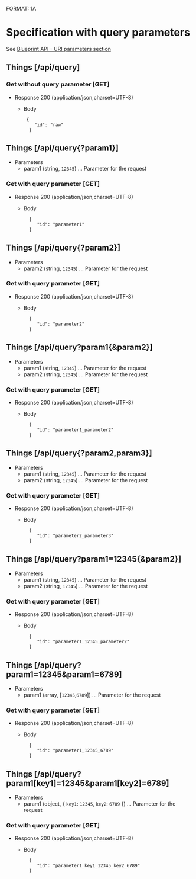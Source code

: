 FORMAT: 1A

# Specification with query parameters
See [Blueprint API - URI parameters section](https://github.com/apiaryio/api-blueprint/blob/master/API%20Blueprint%20Specification.md#12-uri-parameters-section)


## Things [/api/query]

### Get without query parameter [GET]

+ Response 200 (application/json;charset=UTF-8)

    + Body

           {
              "id": "raw"
            }


## Things [/api/query{?param1}]

+ Parameters
    + param1 (string, `12345`) ... Parameter for the request

### Get with query parameter [GET]

+ Response 200 (application/json;charset=UTF-8)

    + Body

            {
               "id": "parameter1"
            }


## Things [/api/query{?param2}]

+ Parameters
    + param2 (string, `12345`) ... Parameter for the request

### Get with query parameter [GET]

+ Response 200 (application/json;charset=UTF-8)

    + Body

            {
               "id": "parameter2"
            }



## Things [/api/query?param1{&param2}]

+ Parameters
    + param1 (string, `12345`) ... Parameter for the request
    + param2 (string, `12345`) ... Parameter for the request

### Get with query parameter [GET]

+ Response 200 (application/json;charset=UTF-8)

    + Body

            {
               "id": "parameter1_parameter2"
            }


## Things [/api/query{?param2,param3}]

+ Parameters
    + param1 (string, `12345`) ... Parameter for the request
    + param2 (string, `12345`) ... Parameter for the request

### Get with query parameter [GET]

+ Response 200 (application/json;charset=UTF-8)

    + Body

            {
               "id": "parameter2_parameter3"
            }

## Things [/api/query?param1=12345{&param2}]

+ Parameters
    + param1 (string, `12345`) ... Parameter for the request
    + param2 (string, `12345`) ... Parameter for the request

### Get with query parameter [GET]

+ Response 200 (application/json;charset=UTF-8)

    + Body

            {
               "id": "parameter1_12345_parameter2"
            }

## Things [/api/query?param1=12345&param1=6789]

+ Parameters
    + param1 (array, [`12345`,`6789`]) ... Parameter for the request

### Get with query parameter [GET]

+ Response 200 (application/json;charset=UTF-8)

    + Body

            {
               "id": "parameter1_12345_6789"
            }

## Things [/api/query?param1[key1]=12345&param1[key2]=6789]

+ Parameters
    + param1 (object, { `key1`: `12345`, `key2`: `6789` }) ... Parameter for the request

### Get with query parameter [GET]

+ Response 200 (application/json;charset=UTF-8)

    + Body

            {
               "id": "parameter1_key1_12345_key2_6789"
            }

